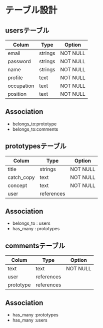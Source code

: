 # テーブル設計

## usersテーブル
| Colum      | Type    | Option   |
| ---------- | ------- | -------- |
| email      | strings | NOT NULL |
| password   | strings | NOT NULL |
| name       | strings | NOT NULL |
| profile    | text    | NOT NULL |
| occupation | text    | NOT NULL |
| position   | text    | NOT NULL |

## Association
- belongs_to:prototype
- belongs_to:comments

## prototypesテーブル
| Colum        | Type          | Option        |
| ------------ | ------------- | ------------- |
| title        | strings       | NOT NULL      |
| catch_copy   | text          | NOT NULL      |
| concept      | text          | NOT NULL      |
| user         | references    |               |


## Association
- belongs_to : users
- has_many : prototypes

## commentsテーブル
| Colum     | Type       | Option   |
| --------- | ---------- | -------- |
| text      | text       | NOT NULL |
| user      | references |          |
| prototype | references |          |

## Association
- has_many :prototypes
- has_many :users